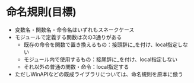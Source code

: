 # 命名規則(目標)

- 変数名・関数名・命令名はいずれもスネークケース
- モジュールで定義する関数は次の3通りがある
  - 既存の命令を関数で置き換えるもの：接頭辞に_を付け、local指定しない
  - モジュール内で使用するもの：接尾辞に_を付け、local指定しない
  - それ以外の普通の関数・命令：local指定する
- ただしWinAPIなどの既成ライブラリについては、命名規則を原本に倣う
